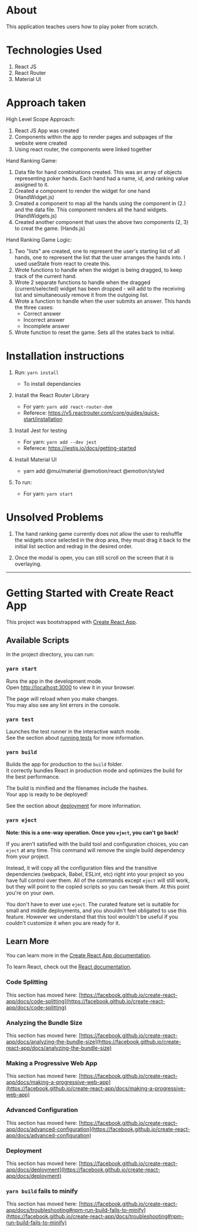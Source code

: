 # About
This application teaches users how to play poker from scratch. 

# Technologies Used
1. React JS
2. React Router
3. Material UI

# Approach taken
High Level Scope Approach:
1. React JS App was created
2. Components within the app to render pages and subpages of the website were created
3. Using react router, the components were linked together

Hand Ranking Game:
1. Data file for hand combinations created. This was an array of objects representing poker hands. Each hand had a name, id, and ranking value assigned to it.
2. Created a component to render the widget for one hand (HandWidget.js)
3. Created a component to map all the hands using the component in (2.) and the data file. This component renders all the hand widgets. (HandWidgets.js)
4. Created another component that uses the above two components (2, 3) to creat the game. (Hands.js)

Hand Ranking Game Logic:
1. Two "lists" are created, one to represent the user's starting list of all hands, one to represent the list that the user arranges the hands into. I used useState from react to create this.
2. Wrote functions to handle when the widget is being dragged, to keep track of the current hand.
3. Wrote 2 separate functions to handle when the dragged (current/selected) widget has been dropped - will add to the receiving list and simultaneously remove it from the outgoing list.
4. Wrote a function to handle when the user submits an answer. This hands the three cases:
    - Correct answer
    - Incorrect answer
    - Incomplete answer
5. Wrote function to reset the game. Sets all the states back to initial.

# Installation instructions
1. Run: `yarn install`
    - To install dependancies
2. Install the React Router Library
    - For yarn: `yarn add react-router-dom`
    - Referece: https://v5.reactrouter.com/core/guides/quick-start/installation

3. Install Jest for testing
    - For yarn: `yarn add --dev jest`
    - Referece: https://jestjs.io/docs/getting-started

4. Install Material UI
    - yarn add @mui/material @emotion/react @emotion/styled

5. To run:
    - For yarn: `yarn start`

# Unsolved Problems
1. The hand ranking game currently does not allow the user to reshuffle the widgets once selected in the drop area, they must drag it back to the initial list section and redrag in the desired order.

2. Once the modal is open, you can still scroll on the screen that it is overlaying.
____________________

# Getting Started with Create React App

This project was bootstrapped with [Create React App](https://github.com/facebook/create-react-app).

## Available Scripts

In the project directory, you can run:

### `yarn start`

Runs the app in the development mode.\
Open [http://localhost:3000](http://localhost:3000) to view it in your browser.

The page will reload when you make changes.\
You may also see any lint errors in the console.

### `yarn test`

Launches the test runner in the interactive watch mode.\
See the section about [running tests](https://facebook.github.io/create-react-app/docs/running-tests) for more information.

### `yarn build`

Builds the app for production to the `build` folder.\
It correctly bundles React in production mode and optimizes the build for the best performance.

The build is minified and the filenames include the hashes.\
Your app is ready to be deployed!

See the section about [deployment](https://facebook.github.io/create-react-app/docs/deployment) for more information.

### `yarn eject`

**Note: this is a one-way operation. Once you `eject`, you can't go back!**

If you aren't satisfied with the build tool and configuration choices, you can `eject` at any time. This command will remove the single build dependency from your project.

Instead, it will copy all the configuration files and the transitive dependencies (webpack, Babel, ESLint, etc) right into your project so you have full control over them. All of the commands except `eject` will still work, but they will point to the copied scripts so you can tweak them. At this point you're on your own.

You don't have to ever use `eject`. The curated feature set is suitable for small and middle deployments, and you shouldn't feel obligated to use this feature. However we understand that this tool wouldn't be useful if you couldn't customize it when you are ready for it.

## Learn More

You can learn more in the [Create React App documentation](https://facebook.github.io/create-react-app/docs/getting-started).

To learn React, check out the [React documentation](https://reactjs.org/).

### Code Splitting

This section has moved here: [https://facebook.github.io/create-react-app/docs/code-splitting](https://facebook.github.io/create-react-app/docs/code-splitting)

### Analyzing the Bundle Size

This section has moved here: [https://facebook.github.io/create-react-app/docs/analyzing-the-bundle-size](https://facebook.github.io/create-react-app/docs/analyzing-the-bundle-size)

### Making a Progressive Web App

This section has moved here: [https://facebook.github.io/create-react-app/docs/making-a-progressive-web-app](https://facebook.github.io/create-react-app/docs/making-a-progressive-web-app)

### Advanced Configuration

This section has moved here: [https://facebook.github.io/create-react-app/docs/advanced-configuration](https://facebook.github.io/create-react-app/docs/advanced-configuration)

### Deployment

This section has moved here: [https://facebook.github.io/create-react-app/docs/deployment](https://facebook.github.io/create-react-app/docs/deployment)

### `yarn build` fails to minify

This section has moved here: [https://facebook.github.io/create-react-app/docs/troubleshooting#npm-run-build-fails-to-minify](https://facebook.github.io/create-react-app/docs/troubleshooting#npm-run-build-fails-to-minify)


